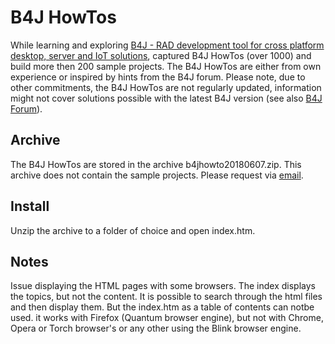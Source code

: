 # B4J HowTos
While learning and exploring [B4J - RAD development tool for cross platform desktop, server and IoT solutions](https://www.b4x.com/b4j.html), captured B4J HowTos (over 1000) and build more then 200 sample projects.
The B4J HowTos are either from own experience or inspired by hints from the B4J forum.
Please note, due to other commitments, the B4J HowTos are not regularly updated, information might not cover solutions possible with the latest B4J version (see also [B4J Forum](https://www.b4x.com/android/forum/threads/b4j-howtos.36350/)).


## Archive
The B4J HowTos are stored in the archive b4jhowto20180607.zip.
This archive does not contain the sample projects. Please request via [email](mailto:rwblinn@outlook.de).

## Install
Unzip the archive to a folder of choice and open index.htm.

## Notes
Issue displaying the HTML pages with some browsers. The index displays the topics, but not the content. It is possible to search through the html files and then display them. But the index.htm as a table of contents can notbe used.
it works with Firefox (Quantum browser engine), but not with Chrome, Opera or Torch browser's or any other using the Blink browser engine.
